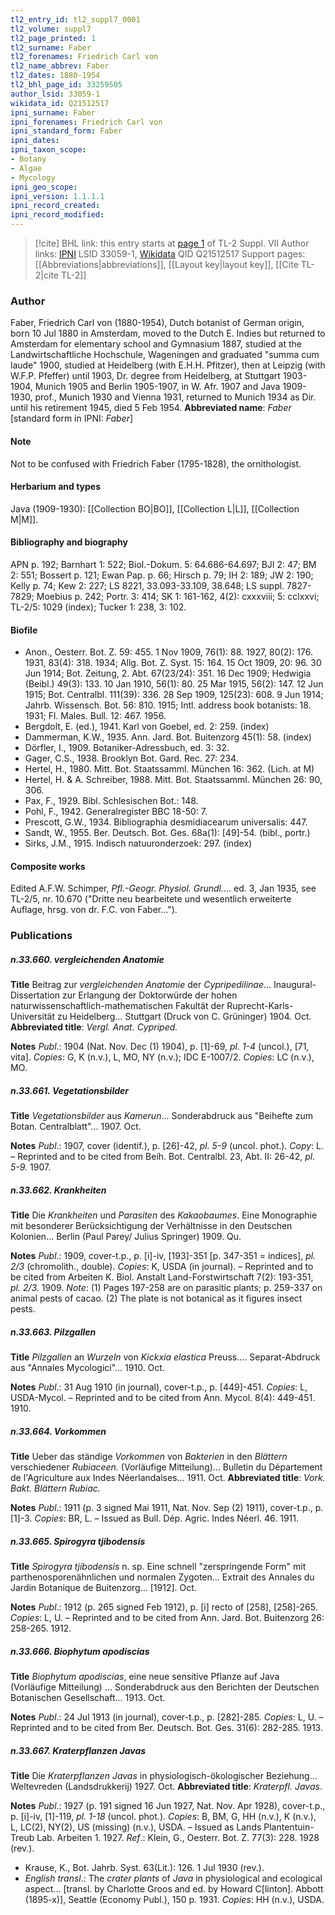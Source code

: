 ```yaml
---
tl2_entry_id: tl2_suppl7_0001
tl2_volume: suppl7
tl2_page_printed: 1
tl2_surname: Faber
tl2_forenames: Friedrich Carl von
tl2_name_abbrev: Faber
tl2_dates: 1880-1954
tl2_bhl_page_id: 33259505
author_lsid: 33059-1
wikidata_id: Q21512517
ipni_surname: Faber
ipni_forenames: Friedrich Carl von
ipni_standard_form: Faber
ipni_dates: 
ipni_taxon_scope: 
- Botany
- Algae
- Mycology
ipni_geo_scope: 
ipni_version: 1.1.1.1
ipni_record_created: 
ipni_record_modified:
---
```


> [!cite] BHL link: this entry starts at [page 1](https://www.biodiversitylibrary.org/page/33259505) of TL-2 Suppl. VII
> Author links: [IPNI](https://www.ipni.org/a/33059-1) LSID 33059-1, [Wikidata](https://www.wikidata.org/wiki/Q21512517) QID Q21512517
> Support pages: [[Abbreviations|abbreviations]], [[Layout key|layout key]], [[Cite TL-2|cite TL-2]]

### Author

Faber, Friedrich Carl von (1880-1954), Dutch botanist of German origin, born 10 Jul 1880 in Amsterdam, moved to the Dutch E. Indies but returned to Amsterdam for elementary school and Gymnasium 1887, studied at the Landwirtschaftliche Hochschule, Wageningen and graduated "summa cum laude" 1900, studied at Heidelberg (with E.H.H. Pfitzer), then at Leipzig (with W.F.P. Pfeffer) until 1903, Dr. degree from Heidelberg, at Stuttgart 1903-1904, Munich 1905 and Berlin 1905-1907, in W. Afr. 1907 and Java 1909-1930, prof., Munich 1930 and Vienna 1931, returned to Munich 1934 as Dir. until his retirement 1945, died 5 Feb 1954. 
**Abbreviated name**: *Faber* \[standard form in IPNI: *Faber*\]

#### Note

Not to be confused with Friedrich Faber (1795-1828), the ornithologist.

#### Herbarium and types

Java (1909-1930): [[Collection BO|BO]], [[Collection L|L]], [[Collection M|M]].

#### Bibliography and biography

APN p. 192; Barnhart 1: 522; Biol.-Dokum. 5: 64.686-64.697; BJI 2: 47; BM 2: 551; Bossert p. 121; Ewan Pap. p. 66; Hirsch p. 79; IH 2: 189; JW 2: 190; Kelly p. 74; Kew 2: 227; LS 8221, 33.093-33.109, 38.648; LS suppl. 7827-7829; Moebius p. 242; Portr. 3: 414; SK 1: 161-162, 4(2): cxxxviii; 5: cclxxvi; TL-2/5: 1029 (index); Tucker 1: 238, 3: 102.

#### Biofile

- Anon., Oesterr. Bot. Z. 59: 455. 1 Nov 1909, 76(1): 88. 1927, 80(2): 176. 1931, 83(4): 318. 1934; Allg. Bot. Z. Syst. 15: 164. 15 Oct 1909, 20: 96. 30 Jun 1914; Bot. Zeitung, 2. Abt. 67(23/24): 351. 16 Dec 1909; Hedwigia (Beibl.) 49(3): 133. 10 Jan 1910, 56(1): 80. 25 Mar 1915, 56(2): 147. 12 Jun 1915; Bot. Centralbl. 111(39): 336. 28 Sep 1909, 125(23): 608. 9 Jun 1914; Jahrb. Wissensch. Bot. 56: 810. 1915; Intl. address book botanists: 18. 1931; Fl. Males. Bull. 12: 467. 1956.
- Bergdolt, E. (ed.), 1941. Karl von Goebel, ed. 2: 259. (index)
- Dammerman, K.W., 1935. Ann. Jard. Bot. Buitenzorg 45(1): 58. (index)
- Dörfler, I., 1909. Botaniker-Adressbuch, ed. 3: 32.
- Gager, C.S., 1938. Brooklyn Bot. Gard. Rec. 27: 234.
- Hertel, H., 1980. Mitt. Bot. Staatssamml. München 16: 362. (Lich. at M)
- Hertel, H. & A. Schreiber, 1988. Mitt. Bot. Staatssamml. München 26: 90, 306.
- Pax, F., 1929. Bibl. Schlesischen Bot.: 148.
- Pohl, F., 1942. Generalregister BBC 18-50: 7.
- Prescott, G.W., 1934. Bibliographia desmidiacearum universalis: 447.
- Sandt, W., 1955. Ber. Deutsch. Bot. Ges. 68a(1): \[49\]-54. (bibl., portr.)
- Sirks, J.M., 1915. Indisch natuuronderzoek: 297. (index)

#### Composite works

Edited A.F.W. Schimper, *Pfl.-Geogr. Physiol. Grundl.*... ed. 3, Jan 1935, see TL-2/5, nr. 10.670 ("Dritte neu bearbeitete und wesentlich erweiterte Auflage, hrsg. von dr. F.C. von Faber...").

### Publications

##### n.33.660. vergleichenden Anatomie

**Title**
Beitrag zur *vergleichenden Anatomie* der *Cypripedilinae*... Inaugural-Dissertation zur Erlangung der Doktorwürde der hohen naturwissenschaftlich-mathematischen Fakultät der Ruprecht-Karls-Universität zu Heidelberg... Stuttgart (Druck von C. Grüninger) 1904. Oct.
**Abbreviated title**: *Vergl. Anat. Cypriped.*

**Notes**
*Publ*.: 1904 (Nat. Nov. Dec (1) 1904), p. \[1\]-69, *pl. 1-4* (uncol.), \[71, vita\]. *Copies*: G, K (n.v.), L, MO, NY (n.v.); IDC E-1007/2. *Copies*: LC (n.v.), MO.

##### n.33.661. Vegetationsbilder

**Title**
*Vegetationsbilder* aus *Kamerun*... Sonderabdruck aus "Beihefte zum Botan. Centralblatt"... 1907. Oct.

**Notes**
*Publ*.: 1907, cover (identif.), p. \[26\]-42, *pl. 5-9* (uncol. phot.). *Copy*: L. – Reprinted and to be cited from Beih. Bot. Centralbl. 23, Abt. II: 26-42, *pl. 5-9.* 1907.

##### n.33.662. Krankheiten

**Title**
Die *Krankheiten* und *Parasiten* des *Kakaobaumes*. Eine Monographie mit besonderer Berücksichtigung der Verhältnisse in den Deutschen Kolonien... Berlin (Paul Parey/ Julius Springer) 1909. Qu.

**Notes**
*Publ*.: 1909, cover-t.p., p. \[i\]-iv, \[193\]-351 \[p. 347-351 = indices\], *pl. 2/3* (chromolith., double). *Copies*: K, USDA (in journal). – Reprinted and to be cited from Arbeiten K. Biol. Anstalt Land-Forstwirtschaft 7(2): 193-351, *pl. 2/3.* 1909.
*Note*: (1) Pages 197-258 are on parasitic plants; p. 259-337 on animal pests of cacao. (2) The plate is not botanical as it figures insect pests.

##### n.33.663. Pilzgallen

**Title**
*Pilzgallen* an *Wurzeln* von *Kickxia elastica* Preuss.... Separat-Abdruck aus "Annales Mycologici"... 1910. Oct.

**Notes**
*Publ*.: 31 Aug 1910 (in journal), cover-t.p., p. \[449\]-451. *Copies*: L, USDA-Mycol. – Reprinted and to be cited from Ann. Mycol. 8(4): 449-451. 1910.

##### n.33.664. Vorkommen

**Title**
Ueber das ständige *Vorkommen* von *Bakterien* in den *Blättern* verschiedener *Rubiaceen.* (Vorläufige Mitteilung)... Bulletin du Département de l'Agriculture aux Indes Néerlandaises... 1911. Oct.
**Abbreviated title**: *Vork. Bakt. Blättern Rubiac.*

**Notes**
*Publ*.: 1911 (p. 3 signed Mai 1911, Nat. Nov. Sep (2) 1911), cover-t.p., p. \[1\]-3. *Copies*: BR, L. – Issued as Bull. Dép. Agric. Indes Néerl. 46. 1911.

##### n.33.665. Spirogyra tjibodensis

**Title**
*Spirogyra tjibodensis* n. sp. Eine schnell "zerspringende Form" mit parthenosporenähnlichen und normalen Zygoten... Extrait des Annales du Jardin Botanique de Buitenzorg... \[1912\]. Oct.

**Notes**
*Publ*.: 1912 (p. 265 signed Feb 1912), p. \[i\] recto of \[258\], \[258\]-265. *Copies*: L, U. – Reprinted and to be cited from Ann. Jard. Bot. Buitenzorg 26: 258-265. 1912.

##### n.33.666. Biophytum apodiscias

**Title**
*Biophytum apodiscias*, eine neue sensitive Pflanze auf Java (Vorläufige Mitteilung) ... Sonderabdruck aus den Berichten der Deutschen Botanischen Gesellschaft... 1913. Oct.

**Notes**
*Publ*.: 24 Jul 1913 (in journal), cover-t.p., p. \[282\]-285. *Copies*: L, U. – Reprinted and to be cited from Ber. Deutsch. Bot. Ges. 31(6): 282-285. 1913.

##### n.33.667. Kraterpflanzen Javas

**Title**
Die *Kraterpflanzen Javas* in physiologisch-ökologischer Beziehung... Weltevreden (Landsdrukkerij) 1927. Oct.
**Abbreviated title**: *Kraterpfl. Javas*.

**Notes**
*Publ*.: 1927 (p. 191 signed 16 Jun 1927, Nat. Nov. Apr 1928), cover-t.p., p. \[i\]-iv, \[1\]-119, *pl. 1-18* (uncol. phot.). *Copies*: B, BM, G, HH (n.v.), K (n.v.), L, LC(2), NY(2), US (missing) (n.v.), USDA. – Issued as Lands Plantentuin-Treub Lab. Arbeiten 1. 1927.
*Ref*.: Klein, G., Oesterr. Bot. Z. 77(3): 228. 1928 (rev.).
- Krause, K., Bot. Jahrb. Syst. 63(Lit.): 126. 1 Jul 1930 (rev.).
- *English transl*.: The *crater plants* of *Java* in physiological and ecological aspect... \[transl. by Charlotte Groos and ed. by Howard C\[linton\]. Abbott (1895-x)\], Seattle (Economy Publ.), 150 p. 1931. *Copies*: HH (n.v.), USDA.

